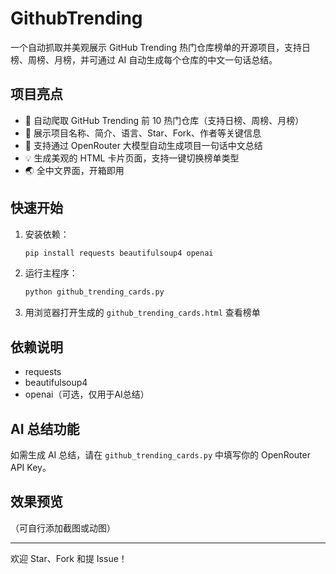 # GithubTrending

一个自动抓取并美观展示 GitHub Trending 热门仓库榜单的开源项目，支持日榜、周榜、月榜，并可通过 AI 自动生成每个仓库的中文一句话总结。

## 项目亮点
- 🚀 自动爬取 GitHub Trending 前 10 热门仓库（支持日榜、周榜、月榜）
- 📝 展示项目名称、简介、语言、Star、Fork、作者等关键信息
- 🤖 支持通过 OpenRouter 大模型自动生成项目一句话中文总结
- 💡 生成美观的 HTML 卡片页面，支持一键切换榜单类型
- 🌏 全中文界面，开箱即用

## 快速开始
1. 安装依赖：
   ```bash
   pip install requests beautifulsoup4 openai
   ```
2. 运行主程序：
   ```bash
   python github_trending_cards.py
   ```
3. 用浏览器打开生成的 `github_trending_cards.html` 查看榜单

## 依赖说明
- requests
- beautifulsoup4
- openai（可选，仅用于AI总结）

## AI 总结功能
如需生成 AI 总结，请在 `github_trending_cards.py` 中填写你的 OpenRouter API Key。

## 效果预览
（可自行添加截图或动图）

---

欢迎 Star、Fork 和提 Issue！ 